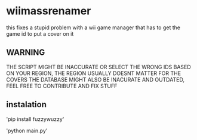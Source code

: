 # wiimassrenamer
this fixes a stupid problem with a wii game manager that has to get the game id to put a cover on it
## WARNING
THE SCRIPT MIGHT BE INACCURATE OR SELECT THE WRONG IDS BASED ON YOUR REGION, THE REGION USUALLY DOESNT MATTER FOR THE COVERS
THE DATABASE MIGHT ALSO BE INACURATE AND OUTDATED, FEEL FREE TO CONTRIBUTE AND FIX STUFF
## instalation
'pip install fuzzywuzzy'

'python main.py'
